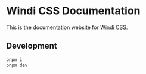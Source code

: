[windi css]: https://github.com/windicss/windicss

# Windi CSS Documentation

This is the documentation website for [Windi CSS].

## Development

```bash
pnpm i
pnpm dev
```
